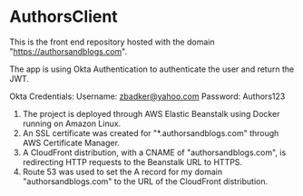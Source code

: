 # AuthorsClient

This is the front end repository hosted with the domain "https://authorsandblogs.com".

The app is using Okta Authentication to authenticate the user and return the JWT.

Okta Credentials:
Username: zbadker@yahoo.com
Password: Authors123

1) The project is deployed through AWS Elastic Beanstalk using Docker running on Amazon Linux.
2) An SSL certificate was created for "*.authorsandblogs.com" through AWS Certificate Manager.
3) A CloudFront distribution, with a CNAME of "authorsandblogs.com", is redirecting HTTP requests to the Beanstalk URL to HTTPS.
4) Route 53 was used to set the A record for my domain "authorsandblogs.com" to the URL of the CloudFront distribution.
